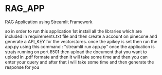# RAG_APP
RAG Application using Streamlit Framework

so in order to run this application 1st install all the libraries which are included in requirements.txt file and then create a account on pinecone and generate a API_KEY for the vectorstores. once the apikey is set then run the app.py using this command : "streamlit run app.py" once the application is strats running on port 8501 then upload the document that you want to upload in .pdf formate and then it will take some time and then you can enter your query and after that i will take some time and then generate the response for you 
